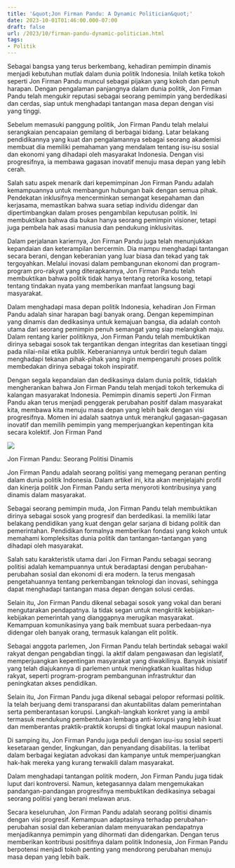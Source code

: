 ```yaml
---
title: '&quot;Jon Firman Pandu: A Dynamic Politician&quot;'
date: 2023-10-01T01:46:00.000-07:00
draft: false
url: /2023/10/firman-pandu-dynamic-politician.html
tags: 
- Politik
---
```


  

Sebagai bangsa yang terus berkembang, kehadiran pemimpin dinamis menjadi kebutuhan mutlak dalam dunia politik Indonesia. Inilah ketika tokoh seperti Jon Firman Pandu muncul sebagai pijakan yang kokoh dan penuh harapan. Dengan pengalaman panjangnya dalam dunia politik, Jon Firman Pandu telah mengukir reputasi sebagai seorang pemimpin yang berdedikasi dan cerdas, siap untuk menghadapi tantangan masa depan dengan visi yang tinggi.

  

Sebelum memasuki panggung politik, Jon Firman Pandu telah melalui serangkaian pencapaian gemilang di berbagai bidang. Latar belakang pendidikannya yang kuat dan pengalamannya sebagai seorang akademisi membuat dia memiliki pemahaman yang mendalam tentang isu-isu sosial dan ekonomi yang dihadapi oleh masyarakat Indonesia. Dengan visi progresifnya, ia membawa gagasan inovatif menuju masa depan yang lebih cerah.

  

Salah satu aspek menarik dari kepemimpinan Jon Firman Pandu adalah kemampuannya untuk membangun hubungan baik dengan semua pihak. Pendekatan inklusifnya mencerminkan semangat kesepahaman dan kerjasama, memastikan bahwa suara setiap individu didengar dan dipertimbangkan dalam proses pengambilan keputusan politik. Ini membuktikan bahwa dia bukan hanya seorang pemimpin visioner, tetapi juga pembela hak asasi manusia dan pendukung inklusivitas.

  

Dalam perjalanan kariernya, Jon Firman Pandu juga telah menunjukkan kepandaian dan keterampilan bercermin. Dia mampu menghadapi tantangan secara berani, dengan keberanian yang luar biasa dan tekad yang tak tergoyahkan. Melalui inovasi dalam pembangunan ekonomi dan program-program pro-rakyat yang diterapkannya, Jon Firman Pandu telah membuktikan bahwa politik tidak hanya tentang retorika kosong, tetapi tentang tindakan nyata yang memberikan manfaat langsung bagi masyarakat.

  

Dalam menghadapi masa depan politik Indonesia, kehadiran Jon Firman Pandu adalah sinar harapan bagi banyak orang. Dengan kepemimpinan yang dinamis dan dedikasinya untuk kemajuan bangsa, dia adalah contoh utama dari seorang pemimpin penuh semangat yang siap melangkah maju. Dalam rentang karier politiknya, Jon Firman Pandu telah membuktikan dirinya sebagai sosok tak tergantikan dengan integritas dan kesetiaan tinggi pada nilai-nilai etika publik. Keberaniannya untuk berdiri teguh dalam menghadapi tekanan pihak-pihak yang ingin mempengaruhi proses politik membedakan dirinya sebagai tokoh inspiratif.

  

Dengan segala kepandaian dan dedikasinya dalam dunia politik, tidaklah mengherankan bahwa Jon Firman Pandu telah menjadi tokoh terkemuka di kalangan masyarakat Indonesia. Pemimpin dinamis seperti Jon Firman Pandu akan terus menjadi penggerak perubahan positif dalam masyarakat kita, membawa kita menuju masa depan yang lebih baik dengan visi progresifnya. Momen ini adalah saatnya untuk merangkul gagasan-gagasan inovatif dan memilih pemimpin yang memperjuangkan kepentingan kita secara kolektif. Jon Firman Pand

  

![](https://www.patrolmedia.co.id/wp-content/uploads/2022/05/IMG-20220519-WA0010.jpg)

  

Jon Firman Pandu: Seorang Politisi Dinamis

  

Jon Firman Pandu adalah seorang politisi yang memegang peranan penting dalam dunia politik Indonesia. Dalam artikel ini, kita akan menjelajahi profil dan kinerja politik Jon Firman Pandu serta menyoroti kontribusinya yang dinamis dalam masyarakat.

  

Sebagai seorang pemimpin muda, Jon Firman Pandu telah membuktikan dirinya sebagai sosok yang progresif dan berdedikasi. Ia memiliki latar belakang pendidikan yang kuat dengan gelar sarjana di bidang politik dan pemerintahan. Pendidikan formalnya memberikan fondasi yang kokoh untuk memahami kompleksitas dunia politik dan tantangan-tantangan yang dihadapi oleh masyarakat.

  

Salah satu karakteristik utama dari Jon Firman Pandu sebagai seorang politisi adalah kemampuannya untuk beradaptasi dengan perubahan-perubahan sosial dan ekonomi di era modern. Ia terus mengasah pengetahuannya tentang perkembangan teknologi dan inovasi, sehingga dapat menghadapi tantangan masa depan dengan solusi cerdas.

  

Selain itu, Jon Firman Pandu dikenal sebagai sosok yang vokal dan berani mengutarakan pendapatnya. Ia tidak segan untuk mengkritik kebijakan-kebijakan pemerintah yang dianggapnya merugikan masyarakat. Kemampuan komunikasinya yang baik membuat suara perbedaan-nya didengar oleh banyak orang, termasuk kalangan elit politik.

  

Sebagai anggota parlemen, Jon Firman Pandu telah bertindak sebagai wakil rakyat dengan pengabdian tinggi. Ia aktif dalam pengawasan dan legislatif, memperjuangkan kepentingan masyarakat yang diwakilinya. Banyak inisiatif yang telah diajukannya di parlemen untuk meningkatkan kualitas hidup rakyat, seperti program-program pembangunan infrastruktur dan peningkatan akses pendidikan.

  

Selain itu, Jon Firman Pandu juga dikenal sebagai pelopor reformasi politik. Ia telah berjuang demi transparansi dan akuntabilitas dalam pemerintahan serta pemberantasan korupsi. Langkah-langkah konkret yang ia ambil termasuk mendukung pembentukan lembaga anti-korupsi yang lebih kuat dan memberantas praktik-praktik korupsi di tingkat lokal maupun nasional.

  

Di samping itu, Jon Firman Pandu juga peduli dengan isu-isu sosial seperti kesetaraan gender, lingkungan, dan penyandang disabilitas. Ia terlibat dalam berbagai kegiatan advokasi dan kampanye untuk memperjuangkan hak-hak mereka yang kurang terwakili dalam masyarakat.

  

Dalam menghadapi tantangan politik modern, Jon Firman Pandu juga tidak luput dari kontroversi. Namun, ketegasannya dalam mengemukakan pandangan-pandangan progresifnya membuktikan dedikasinya sebagai seorang politisi yang berani melawan arus.

  

Secara keseluruhan, Jon Firman Pandu adalah seorang politisi dinamis dengan visi progresif. Kemampuan adaptasinya terhadap perubahan-perubahan sosial dan keberanian dalam menyuarakan pendapatnya menjadikannya pemimpin yang dihormati dan didengarkan. Dengan terus memberikan kontribusi positifnya dalam politik Indonesia, Jon Firman Pandu berpotensi menjadi tokoh penting yang mendorong perubahan menuju masa depan yang lebih baik.